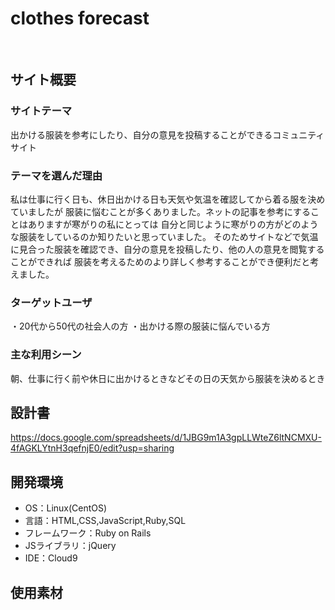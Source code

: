 # clothes forecast
​
## サイト概要
### サイトテーマ
<!--何を『目的』とし、どのような『分類』なのかを簡潔に書く-->
​出かける服装を参考にしたり、自分の意見を投稿することができるコミュニティサイト
### テーマを選んだ理由
<!--なぜこのようなテーマにしたかを説明する-->
​私は仕事に行く日も、休日出かける日も天気や気温を確認してから着る服を決めていましたが
服装に悩むことが多くありました。ネットの記事を参考にすることはありますが寒がりの私にとっては
自分と同じように寒がりの方がどのような服装をしているのか知りたいと思っていました。
そのためサイトなどで気温に見合った服装を確認でき、自分の意見を投稿したり、他の人の意見を閲覧することができれば
服装を考えるためのより詳しく参考することができ便利だと考えました。

### ターゲットユーザ
<!--誰に使ってもらうかを具体的に記載する-->
・20代から50代の社会人の方
・出かける際の服装に悩んでいる方
### 主な利用シーン
<!--どのような時に使うのかの状況を記載すること-->
​朝、仕事に行く前や休日に出かけるときなどその日の天気から服装を決めるとき
## 設計書
<!--テーマを設定・提出する時点では不要です-->
​https://docs.google.com/spreadsheets/d/1JBG9m1A3gpLLWteZ6ltNCMXU-4fAGKLYtnH3qefnjE0/edit?usp=sharing
## 開発環境
- OS：Linux(CentOS)
- 言語：HTML,CSS,JavaScript,Ruby,SQL
- フレームワーク：Ruby on Rails
- JSライブラリ：jQuery
- IDE：Cloud9
​
## 使用素材
<!--- 外部サービスの画像素材・音声素材を使用した場合は、必ずサービス名とURLを明記してください。-->
<!--- アプリケーションの実装に使用したgem/bootstrapのリファレンスなどの記載は不要です。-->
<!--- 使用しない場合は、使用素材の項目をREADMEから削除してください。-->
<!--折りたたむ-->